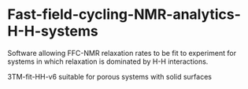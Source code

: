 # Fast-field-cycling-NMR-analytics-H-H-systems
Software allowing FFC-NMR relaxation rates to be fit to experiment for systems in which relaxation is dominated by H-H interactions.

3TM-fit-HH-v6    suitable for porous systems with solid surfaces
